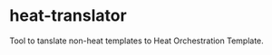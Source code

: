heat-translator
===============

Tool to tanslate non-heat templates to Heat Orchestration Template.